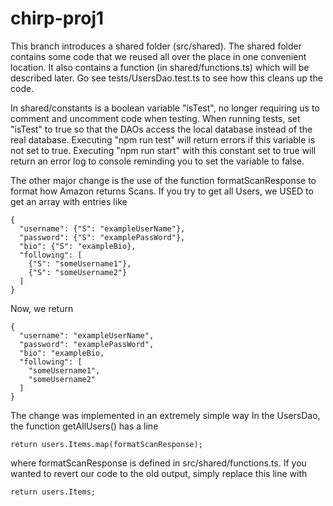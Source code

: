 # chirp-proj1

This branch introduces a shared folder (src/shared). The shared folder contains some code that we reused all over the place in one convenient location. It also contains a function (in shared/functions.ts) which will be described later. Go see tests/UsersDao.test.ts to see how this cleans up the code.

In shared/constants is a boolean variable "isTest", no longer requiring us to comment and uncomment code when testing. When running tests, set "isTest" to true so that the DAOs access the local database instead of the real database. Executing "npm run test" will return errors if this variable is not set to true. Executing "npm run start" with this constant set to true will return an error log to console reminding you to set the variable to false.

The other major change is the use of the function formatScanResponse to format how Amazon returns Scans. If you try to get all Users, we USED to get an array with entries like
```
{
  "username": {"S": "exampleUserName"},
  "password": {"S": "examplePassWord"},
  "bio": {"S": "exampleBio},
  "following": [
    {"S": "someUsername1"},
    {"S": "someUsername2"}
  ]
}
```
Now, we return
```
{
  "username": "exampleUserName",
  "password": "examplePassWord",
  "bio": "exampleBio,
  "following": [
    "someUsername1",
    "someUsername2"
  ]
}
```

The change was implemented in an extremely simple way In the UsersDao, the function getAllUsers() has a line
```
return users.Items.map(formatScanResponse);
```
where formatScanResponse is defined in src/shared/functions.ts. If you wanted to revert our code to the old output, simply replace this line with
```
return users.Items;
```
